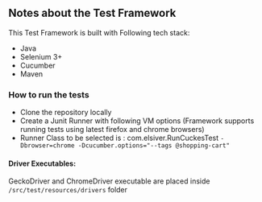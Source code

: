 ## Notes about the Test Framework

This Test Framework is built with Following tech stack:
* Java
* Selenium 3+
* Cucumber
* Maven

### How to run the tests

* Clone the repository locally
* Create a Junit Runner with following VM options (Framework supports running tests using latest firefox and chrome browsers)
* Runner Class to be selected is : com.elsiver.RunCuckesTest
    `-Dbrowser=chrome -Dcucumber.options="--tags @shopping-cart"`

#### Driver Executables:
GeckoDriver and ChromeDriver executable are placed inside `/src/test/resources/drivers` folder

